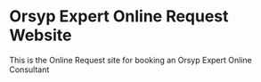 # Orsyp Expert Online Request Website

This is the Online Request site for booking an Orsyp Expert Online Consultant
